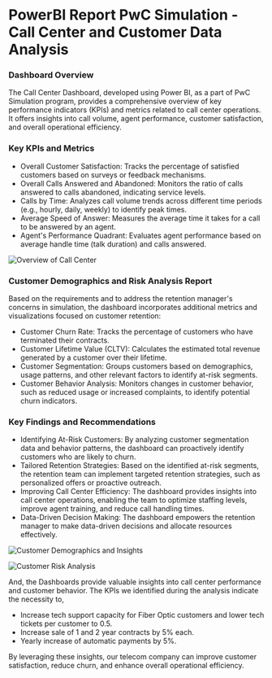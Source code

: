 # PowerBI Report PwC Simulation - Call Center and Customer Data Analysis
### Dashboard Overview

The Call Center Dashboard, developed using Power BI, as a part of PwC Simulation program, provides a comprehensive overview of key performance indicators (KPIs) and metrics related to call center operations. It offers insights into call volume, agent performance, customer satisfaction, and overall operational efficiency.

### Key KPIs and Metrics

- Overall Customer Satisfaction: Tracks the percentage of satisfied customers based on surveys or feedback mechanisms.
- Overall Calls Answered and Abandoned: Monitors the ratio of calls answered to calls abandoned, indicating service levels.
- Calls by Time: Analyzes call volume trends across different time periods (e.g., hourly, daily, weekly) to identify peak times.
- Average Speed of Answer: Measures the average time it takes for a call to be answered by an agent.
- Agent's Performance Quadrant: Evaluates agent performance based on average handle time (talk duration) and calls answered.

![Overview of Call Center](https://github.com/user-attachments/assets/d106a6cc-8916-4d10-a57f-26b7ae656541)


### Customer Demographics and Risk Analysis Report

Based on the requirements and to address the retention manager's concerns in simulation, the dashboard incorporates additional metrics and visualizations focused on customer retention:

- Customer Churn Rate: Tracks the percentage of customers who have terminated their contracts.
- Customer Lifetime Value (CLTV): Calculates the estimated total revenue generated by a customer over their lifetime.
- Customer Segmentation: Groups customers based on demographics, usage patterns, and other relevant factors to identify at-risk segments.
- Customer Behavior Analysis: Monitors changes in customer behavior, such as reduced usage or increased complaints, to identify potential churn indicators.

### Key Findings and Recommendations

- Identifying At-Risk Customers: By analyzing customer segmentation data and behavior patterns, the dashboard can proactively identify customers who are likely to churn.
- Tailored Retention Strategies: Based on the identified at-risk segments, the retention team can implement targeted retention strategies, such as personalized offers or proactive outreach.
- Improving Call Center Efficiency: The dashboard provides insights into call center operations, enabling the team to optimize staffing levels, improve agent training, and reduce call handling times.
- Data-Driven Decision Making: The dashboard empowers the retention manager to make data-driven decisions and allocate resources effectively.

![Customer Demographics and Insights](https://github.com/user-attachments/assets/362fe9e6-08fe-44a4-b074-9549175fbc03)

![Customer Risk Analysis](https://github.com/user-attachments/assets/bbf6596f-52c6-4915-b51d-8516e0b6c623)


And, the Dashboards provide valuable insights into call center performance and customer behavior. The KPIs we identified during the analysis indicate the necessity to,

- Increase tech support capacity for Fiber Optic customers and lower tech tickets per customer to 0.5.
- Increase sale of 1 and 2 year contracts by 5% each. 
- Yearly increase of automatic payments by 5%. 

By leveraging these insights, our telecom company can improve customer satisfaction, reduce churn, and enhance overall operational efficiency.
